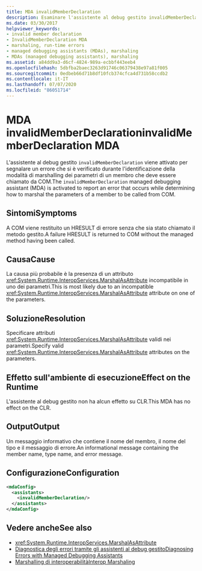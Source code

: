 ```yaml
---
title: MDA invalidMemberDeclaration
description: Esaminare l'assistente al debug gestito invalidMemberDeclaration, che viene richiamato se un HRESULT di errore viene restituito a COM senza chiamare il metodo gestito.
ms.date: 03/30/2017
helpviewer_keywords:
- invalid member declaration
- InvalidMemberDeclaration MDA
- marshaling, run-time errors
- managed debugging assistants (MDAs), marshaling
- MDAs (managed debugging assistants), marshaling
ms.assetid: a84dd9a3-d6cf-4824-989a-ecbbf443eeb4
ms.openlocfilehash: 5dbfba2baec3263d91746c06379438e97a81f005
ms.sourcegitcommit: 0edbeb66d71b8df10fcb374cfca4d731b58ccdb2
ms.contentlocale: it-IT
ms.lasthandoff: 07/07/2020
ms.locfileid: "86051714"
---
```

# <a name="invalidmemberdeclaration-mda"></a><span data-ttu-id="0b1d5-103">MDA invalidMemberDeclaration</span><span class="sxs-lookup"><span data-stu-id="0b1d5-103">invalidMemberDeclaration MDA</span></span>
<span data-ttu-id="0b1d5-104">L'assistente al debug gestito `invalidMemberDeclaration` viene attivato per segnalare un errore che si è verificato durante l'identificazione della modalità di marshalling dei parametri di un membro che deve essere chiamato da COM.</span><span class="sxs-lookup"><span data-stu-id="0b1d5-104">The `invalidMemberDeclaration` managed debugging assistant (MDA) is activated to report an error that occurs while determining how to marshal the parameters of a member to be called from COM.</span></span>  
  
## <a name="symptoms"></a><span data-ttu-id="0b1d5-105">Sintomi</span><span class="sxs-lookup"><span data-stu-id="0b1d5-105">Symptoms</span></span>  
 <span data-ttu-id="0b1d5-106">A COM viene restituito un HRESULT di errore senza che sia stato chiamato il metodo gestito.</span><span class="sxs-lookup"><span data-stu-id="0b1d5-106">A failure HRESULT is returned to COM without the managed method having been called.</span></span>  
  
## <a name="cause"></a><span data-ttu-id="0b1d5-107">Causa</span><span class="sxs-lookup"><span data-stu-id="0b1d5-107">Cause</span></span>  
 <span data-ttu-id="0b1d5-108">La causa più probabile è la presenza di un attributo <xref:System.Runtime.InteropServices.MarshalAsAttribute> incompatibile in uno dei parametri.</span><span class="sxs-lookup"><span data-stu-id="0b1d5-108">This is most likely due to an incompatible <xref:System.Runtime.InteropServices.MarshalAsAttribute> attribute on one of the parameters.</span></span>  
  
## <a name="resolution"></a><span data-ttu-id="0b1d5-109">Soluzione</span><span class="sxs-lookup"><span data-stu-id="0b1d5-109">Resolution</span></span>  
 <span data-ttu-id="0b1d5-110">Specificare attributi <xref:System.Runtime.InteropServices.MarshalAsAttribute> validi nei parametri.</span><span class="sxs-lookup"><span data-stu-id="0b1d5-110">Specify valid <xref:System.Runtime.InteropServices.MarshalAsAttribute> attributes on the parameters.</span></span>  
  
## <a name="effect-on-the-runtime"></a><span data-ttu-id="0b1d5-111">Effetto sull'ambiente di esecuzione</span><span class="sxs-lookup"><span data-stu-id="0b1d5-111">Effect on the Runtime</span></span>  
 <span data-ttu-id="0b1d5-112">L'assistente al debug gestito non ha alcun effetto su CLR.</span><span class="sxs-lookup"><span data-stu-id="0b1d5-112">This MDA has no effect on the CLR.</span></span>  
  
## <a name="output"></a><span data-ttu-id="0b1d5-113">Output</span><span class="sxs-lookup"><span data-stu-id="0b1d5-113">Output</span></span>  
 <span data-ttu-id="0b1d5-114">Un messaggio informativo che contiene il nome del membro, il nome del tipo e il messaggio di errore.</span><span class="sxs-lookup"><span data-stu-id="0b1d5-114">An informational message containing the member name, type name, and error message.</span></span>  
  
## <a name="configuration"></a><span data-ttu-id="0b1d5-115">Configurazione</span><span class="sxs-lookup"><span data-stu-id="0b1d5-115">Configuration</span></span>  
  
```xml  
<mdaConfig>  
  <assistants>  
    <invalidMemberDeclaration/>  
  </assistants>  
</mdaConfig>  
```  
  
## <a name="see-also"></a><span data-ttu-id="0b1d5-116">Vedere anche</span><span class="sxs-lookup"><span data-stu-id="0b1d5-116">See also</span></span>

- <xref:System.Runtime.InteropServices.MarshalAsAttribute>
- [<span data-ttu-id="0b1d5-117">Diagnostica degli errori tramite gli assistenti al debug gestito</span><span class="sxs-lookup"><span data-stu-id="0b1d5-117">Diagnosing Errors with Managed Debugging Assistants</span></span>](diagnosing-errors-with-managed-debugging-assistants.md)
- [<span data-ttu-id="0b1d5-118">Marshalling di interoperabilità</span><span class="sxs-lookup"><span data-stu-id="0b1d5-118">Interop Marshaling</span></span>](../interop/interop-marshaling.md)
